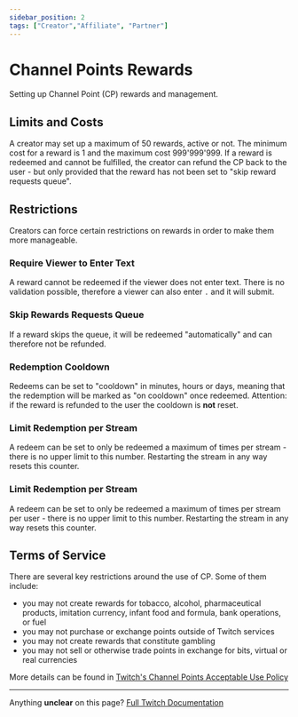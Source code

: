 ```yaml
---
sidebar_position: 2
tags: ["Creator","Affiliate", "Partner"]
---
```


# Channel Points Rewards
Setting up Channel Point (CP) rewards and management.

## Limits and Costs
A creator may set up a maximum of 50 rewards, active or not. The minimum cost for a reward is 1 and the maximum cost 999'999'999. If a reward is redeemed and cannot be fulfilled, the creator can refund the CP back to the user - but only provided that the reward has not been set to "skip reward requests queue".

## Restrictions
Creators can force certain restrictions on rewards in order to make them more manageable.

### Require Viewer to Enter Text
A reward cannot be redeemed if the viewer does not enter text. There is no validation possible, therefore a viewer can also enter `.` and it will submit.

### Skip Rewards Requests Queue
If a reward skips the queue, it will be redeemed "automatically" and can therefore not be refunded.

### Redemption Cooldown
Redeems can be set to "cooldown" in minutes, hours or days, meaning that the redemption will be marked as "on cooldown" once redeemed. Attention: if the reward is refunded to the user the cooldown is **not** reset.

### Limit Redemption per Stream
A redeem can be set to only be redeemed a maximum of times per stream - there is no upper limit to this number. Restarting the stream in any way resets this counter.

### Limit Redemption per Stream
A redeem can be set to only be redeemed a maximum of times per stream per user - there is no upper limit to this number. Restarting the stream in any way resets this counter.

## Terms of Service
There are several key restrictions around the use of CP. Some of them include:
- you may not create rewards for tobacco, alcohol, pharmaceutical products, imitation currency, infant food and formula, bank operations, or fuel
- you may not purchase or exchange points outside of Twitch services
- you may not create rewards that constitute gambling
- you may not sell or otherwise trade points in exchange for bits, virtual or real currencies

More details can be found in [Twitch's Channel Points Acceptable Use Policy](https://www.twitch.tv/p/en/legal/channel-points-acceptable-use-policy/)

---
Anything **unclear** on this page? [Full Twitch Documentation](https://help.twitch.tv/s/article/channel-points-guide)